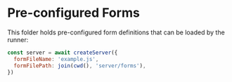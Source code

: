 # Pre-configured Forms

This folder holds pre-configured form definitions that can be loaded by the runner:

```js
const server = await createServer({
  formFileName: 'example.js',
  formFilePath: join(cwd(), 'server/forms'),
})
```
